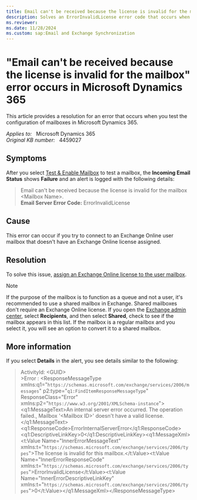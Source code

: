 ```yaml
---
title: Email can't be received because the license is invalid for the mailbox error
description: Solves an ErrorInvalidLicense error code that occurs when you select Test & Enable Mailbox in Microsoft Dynamics 365.
ms.reviewer: 
ms.date: 11/28/2024
ms.custom: sap:Email and Exchange Synchronization
---
```

# "Email can't be received because the license is invalid for the mailbox" error occurs in Microsoft Dynamics 365

This article provides a resolution for an error that occurs when you test the configuration of mailboxes in Microsoft Dynamics 365.

_Applies to:_ &nbsp; Microsoft Dynamics 365  
_Original KB number:_ &nbsp; 4459027

## Symptoms

After you select [Test & Enable Mailbox](/power-platform/admin/connect-exchange-online#test-the-configuration-of-mailboxes) to test a mailbox, the **Incoming Email Status** shows **Failure** and an alert is logged with the following details:

> Email can't be received because the license is invalid for the mailbox \<Mailbox Name>.  
> **Email Server Error Code:** ErrorInvalidLicense

## Cause

This error can occur if you try to connect to an Exchange Online user mailbox that doesn't have an Exchange Online license assigned.

## Resolution

To solve this issue, [assign an Exchange Online license to the user mailbox](/microsoft-365/admin/add-users/add-users).

> [!NOTE]
> If the purpose of the mailbox is to function as a queue and not a user, it's recommended to use a shared mailbox in Exchange. Shared mailboxes don't require an Exchange Online license. If you open the [Exchange admin center](/exchange/features-in-new-eac), select **Recipients**, and then select **Shared**, check to see if the mailbox appears in this list. If the mailbox is a regular mailbox and you select it, you will see an option to convert it to a shared mailbox.

## More information

If you select **Details** in the alert, you see details similar to the following:

> ActivityId: \<GUID>  
> \>Error : \<ResponseMessageType xmlns:q1="`https://schemas.microsoft.com/exchange/services/2006/messages`" p2:type="`q1:FindItemResponseMessageType`" ResponseClass="Error" xmlns:p2="`https://www.w3.org/2001/XMLSchema-instance`">\<q1:MessageText>An internal server error occurred. The operation failed., Mailbox '\<Mailbox ID>' doesn't have a valid license.</q1:MessageText>\<q1:ResponseCode>ErrorInternalServerError\</q1:ResponseCode>\<q1:DescriptiveLinkKey>0</q1:DescriptiveLinkKey>\<q1:MessageXml><t:Value Name="InnerErrorMessageText" xmlns:t="`https://schemas.microsoft.com/exchange/services/2006/types`">The license is invalid for this mailbox.</t:Value><t:Value Name="InnerErrorResponseCode" xmlns:t="`https://schemas.microsoft.com/exchange/services/2006/types`">ErrorInvalidLicense</t:Value><t:Value Name="InnerErrorDescriptiveLinkKey" xmlns:t="`https://schemas.microsoft.com/exchange/services/2006/types`">0</t:Value></q1:MessageXml>\</ResponseMessageType>
